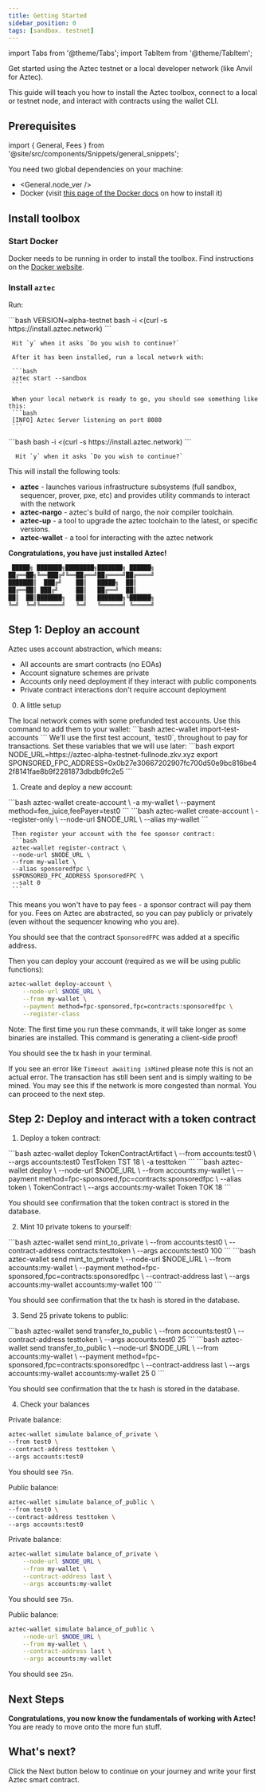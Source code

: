 ```yaml
---
title: Getting Started
sidebar_position: 0
tags: [sandbox. testnet]
---
```


import Tabs from '@theme/Tabs';
import TabItem from '@theme/TabItem';

Get started using the Aztec testnet or a local developer network (like Anvil for Aztec).

This guide will teach you how to install the Aztec toolbox, connect to a local or testnet node, and interact with contracts using the wallet CLI.

## Prerequisites

import { General, Fees } from '@site/src/components/Snippets/general_snippets';

You need two global dependencies on your machine:

- <General.node_ver />
- Docker (visit [this page of the Docker docs](https://docs.docker.com/get-docker/) on how to install it)

## Install toolbox

### Start Docker

Docker needs to be running in order to install the toolbox. Find instructions on the [Docker website](https://docs.docker.com/get-started/).

### Install `aztec`

Run:

<Tabs>
  <TabItem value="sandbox" label="Local network" default>
    ```bash
     VERSION=alpha-testnet bash -i <(curl -s https://install.aztec.network)
     ```

     Hit `y` when it asks `Do you wish to continue?`

     After it has been installed, run a local network with:

     ```bash
     aztec start --sandbox
     ```

     When your local network is ready to go, you should see something like this:
     ```bash
     [INFO] Aztec Server listening on port 8080
     ```
  </TabItem>
  <TabItem value="testnet" label="Testnet">
    ```bash
     bash -i <(curl -s https://install.aztec.network)
     ```

      Hit `y` when it asks `Do you wish to continue?`
  </TabItem>
</Tabs>

This will install the following tools:

- **aztec** - launches various infrastructure subsystems (full sandbox, sequencer, prover, pxe, etc) and provides utility commands to interact with the network
- **aztec-nargo** - aztec's build of nargo, the noir compiler toolchain.
- **aztec-up** - a tool to upgrade the aztec toolchain to the latest, or specific versions.
- **aztec-wallet** - a tool for interacting with the aztec network

**Congratulations, you have just installed Aztec!**

```bash
 █████╗ ███████╗████████╗███████╗ ██████╗
██╔══██╗╚══███╔╝╚══██╔══╝██╔════╝██╔════╝
███████║  ███╔╝    ██║   █████╗  ██║
██╔══██║ ███╔╝     ██║   ██╔══╝  ██║
██║  ██║███████╗   ██║   ███████╗╚██████╗
╚═╝  ╚═╝╚══════╝   ╚═╝   ╚══════╝ ╚═════╝
```

## Step 1: Deploy an account

Aztec uses account abstraction, which means:

- All accounts are smart contracts (no EOAs)
- Account signature schemes are private
- Accounts only need deployment if they interact with public components
- Private contract interactions don't require account deployment

0. A little setup

<Tabs>
  <TabItem value="sandbox" label="Local network" default>
     The local network comes with some prefunded test accounts. Use this command to add them to your wallet:
    ```bash
    aztec-wallet import-test-accounts
    ```
    We'll use the first test account, `test0`, throughout to pay for transactions.
  </TabItem>
  <TabItem value="testnet" label="Testnet">
     Set these variables that we will use later:
     ```bash
     export NODE_URL=https://aztec-alpha-testnet-fullnode.zkv.xyz
     export SPONSORED_FPC_ADDRESS=0x0b27e30667202907fc700d50e9bc816be42f8141fae8b9f2281873dbdb9fc2e5
     ```
  </TabItem>
</Tabs>


1. Create and deploy a new account:

<Tabs>
  <TabItem value="sandbox" label="Local network" default>
    ```bash
    aztec-wallet create-account \
    -a my-wallet \
    --payment method=fee_juice,feePayer=test0
    ```
  </TabItem>
  <TabItem value="testnet" label="Testnet">
    ```bash
     aztec-wallet create-account \
    --register-only \
    --node-url $NODE_URL \
    --alias my-wallet
     ```

     Then register your account with the fee sponsor contract:
     ```bash
     aztec-wallet register-contract \
     --node-url $NODE_URL \
     --from my-wallet \
     --alias sponsoredfpc \
     $SPONSORED_FPC_ADDRESS SponsoredFPC \
     --salt 0
     ```
This means you won't have to pay fees - a sponsor contract will pay them for you. Fees on Aztec are abstracted, so you can pay publicly or privately (even without the sequencer knowing who you are).

You should see that the contract `SponsoredFPC` was added at a specific address.

Then you can deploy your account (required as we will be using public functions):

```bash
aztec-wallet deploy-account \
    --node-url $NODE_URL \
    --from my-wallet \
    --payment method=fpc-sponsored,fpc=contracts:sponsoredfpc \
    --register-class
```

Note: The first time you run these commands, it will take longer as some binaries are installed. This command is generating a client-side proof!

You should see the tx hash in your terminal.

If you see an error like `Timeout awaiting isMined` please note this is not an actual error. The transaction has still been sent and is simply waiting to be mined. You may see this if the network is more congested than normal. You can proceed to the next step.

  </TabItem>
</Tabs>

## Step 2: Deploy and interact with a token contract

1. Deploy a token contract:

<Tabs>
  <TabItem value="sandbox" label="Local network" default>
    ```bash
    aztec-wallet deploy TokenContractArtifact \
    --from accounts:test0 \
     --args accounts:test0 TestToken TST 18 \
     -a testtoken
    ```
  </TabItem>
  <TabItem value="testnet" label="Testnet">
    ```bash
aztec-wallet deploy \
    --node-url $NODE_URL \
    --from accounts:my-wallet \
    --payment method=fpc-sponsored,fpc=contracts:sponsoredfpc \
    --alias token \
    TokenContract \
    --args accounts:my-wallet Token TOK 18
```

  </TabItem>
</Tabs>

You should see confirmation that the token contract is stored in the database.

2. Mint 10 private tokens to yourself:

<Tabs>
  <TabItem value="sandbox" label="Local network" default>
```bash
aztec-wallet send mint_to_private \
 --from accounts:test0 \
 --contract-address contracts:testtoken \
 --args accounts:test0 100
```
  </TabItem>
  <TabItem value="testnet" label="Testnet">
    ```bash
aztec-wallet send mint_to_private \
    --node-url $NODE_URL \
    --from accounts:my-wallet \
    --payment method=fpc-sponsored,fpc=contracts:sponsoredfpc \
    --contract-address last \
    --args accounts:my-wallet accounts:my-wallet 100
```

  </TabItem>
</Tabs>

You should see confirmation that the tx hash is stored in the database.

3. Send 25 private tokens to public:

<Tabs>
  <TabItem value="sandbox" label="Local network" default>
```bash
aztec-wallet send transfer_to_public \
--from accounts:test0 \
--contract-address testtoken \
--args accounts:test0 25
```
  </TabItem>
  <TabItem value="testnet" label="Testnet">
```bash
aztec-wallet send transfer_to_public \
    --node-url $NODE_URL \
    --from accounts:my-wallet \
    --payment method=fpc-sponsored,fpc=contracts:sponsoredfpc \
    --contract-address last \
    --args accounts:my-wallet accounts:my-wallet 25 0
```
  </TabItem>
</Tabs>

You should see confirmation that the tx hash is stored in the database.

4. Check your balances

<Tabs>
  <TabItem value="sandbox" label="Local network" default>

  Private balance:
  ```bash
aztec-wallet simulate balance_of_private \
--from test0 \
--contract-address testtoken \
--args accounts:test0
```
  You should see `75n`.

Public balance:

```bash
aztec-wallet simulate balance_of_public \
--from test0 \
--contract-address testtoken \
--args accounts:test0
```
  </TabItem>
  <TabItem value="testnet" label="Testnet">
Private balance:

```bash
aztec-wallet simulate balance_of_private \
    --node-url $NODE_URL \
    --from my-wallet \
    --contract-address last \
    --args accounts:my-wallet
```

You should see `75n`.

Public balance:

```bash
aztec-wallet simulate balance_of_public \
    --node-url $NODE_URL \
    --from my-wallet \
    --contract-address last \
    --args accounts:my-wallet
```

You should see `25n`.

  </TabItem>
</Tabs>

## Next Steps

**Congratulations, you now know the fundamentals of working with Aztec!** You are ready to move onto the more fun stuff.

## What's next?

Click the Next button below to continue on your journey and write your first Aztec smart contract.